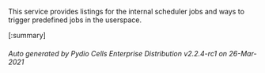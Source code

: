 






This service provides listings for the internal scheduler jobs and ways to trigger predefined jobs in the userspace.

[:summary]

###### Auto generated by Pydio Cells Enterprise Distribution v2.2.4-rc1 on 26-Mar-2021
